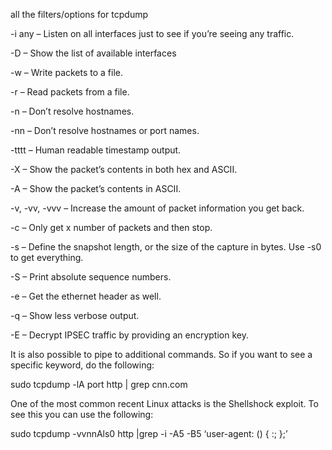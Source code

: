 all the filters/options for tcpdump

-i any – Listen on all interfaces just to see if you’re seeing any traffic.

-D – Show the list of available interfaces

-w – Write packets to a file.

-r – Read packets from a file.

-n – Don’t resolve hostnames.

-nn – Don’t resolve hostnames or port names.

-tttt – Human readable timestamp output.

-X – Show the packet’s contents in both hex and ASCII.

-A – Show the packet’s contents in ASCII.

-v, -vv, -vvv – Increase the amount of packet information you get back.

-c – Only get x number of packets and then stop.

-s – Define the snapshot length, or the size of the capture in bytes. Use -s0 to get everything.

-S – Print absolute sequence numbers.

-e – Get the ethernet header as well.

-q – Show less verbose output.

-E – Decrypt IPSEC traffic by providing an encryption key.

It is also possible to pipe to additional commands. So if you want to see a specific keyword, do the following:

sudo tcpdump -lA port http | grep cnn.com

One of the most common recent Linux attacks is the Shellshock exploit. To see this you can use the following:

sudo tcpdump -vvnnAls0 http |grep -i -A5 -B5 ‘user-agent: () { :; };’

